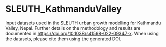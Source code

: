 # SLEUTH_KathmanduValley
Input datasets used in the SLEUTH urban growth modelling for Kathmandu Valley, Nepal. 
Further details on the methodology and results are documented in https://doi.org/10.1038/s41598-022-09347-x.
When using the datasets, please cite them using the generated DOI.
